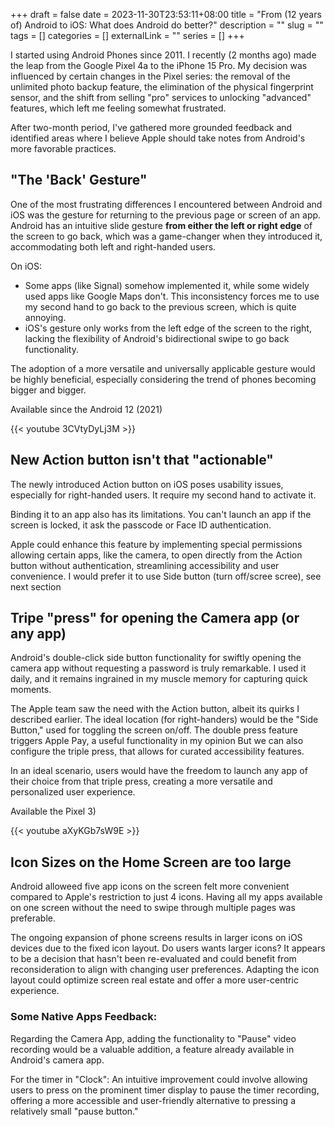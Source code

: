 +++ 
draft = false
date = 2023-11-30T23:53:11+08:00
title = "From (12 years of) Android to iOS: What does Android do better?"
description = ""
slug = "" 
tags = []
categories = []
externalLink = ""
series = []
+++

I started using Android Phones since 2011. I recently (2 months ago) made the leap from the Google Pixel 4a to the iPhone 15 Pro. My decision was influenced by certain changes in the Pixel series: the removal of the unlimited photo backup feature, the elimination of the physical fingerprint sensor, and the shift from selling "pro" services to unlocking "advanced" features, which left me feeling somewhat frustrated.

After two-month period, I've gathered more grounded feedback and identified areas where I believe Apple should take notes from Android's more favorable practices.


## "The 'Back' Gesture"

One of the most frustrating differences I encountered between Android and iOS was the gesture for returning to the previous page or screen of an app. Android has an intuitive slide gesture **from either the left or right edge** of the screen to go back, which was a game-changer when they introduced it, accommodating both left and right-handed users.

On iOS:
- Some apps (like Signal) somehow implemented it, while some widely used apps like Google Maps don't. This inconsistency forces me to use my second hand to go back to the previous screen, which is quite annoying.
- iOS's gesture only works from the left edge of the screen to the right, lacking the flexibility of Android's bidirectional swipe to go back functionality.

The adoption of a more versatile and universally applicable gesture would be highly beneficial, especially considering the trend of phones becoming bigger and bigger.

Available since the Android 12 (2021)

{{< youtube 3CVtyDyLj3M >}}


## New Action button isn't that "actionable"
The newly introduced Action button on iOS poses usability issues, especially for right-handed users. It require my second hand to activate it. 

Binding it to an app also has its limitations. You can't launch an app if the screen is locked, it ask the passcode or Face ID authentication. 

Apple could enhance this feature by implementing special permissions allowing certain apps, like the camera, to open directly from the Action button without authentication, streamlining accessibility and user convenience.
I would prefer it to use Side button (turn off/scree scree), see next section 

## Tripe "press" for opening the Camera app (or any app)
Android's double-click side button functionality for swiftly opening the camera app without requesting a password is truly remarkable. I used it daily, and it remains ingrained in my muscle memory for capturing quick moments.

The Apple team saw the need with the Action button, albeit  its  quirks I described earlier. The ideal location (for right-handers) would be the "Side Button," used for toggling the screen on/off. 
The double press feature triggers Apple Pay, a useful functionality in my opinion
But we can also configure the  triple press, that  allows for curated accessibility features. 

In an ideal scenario, users would have the freedom to launch any app of their choice from that triple press, creating a more versatile and personalized user experience.
 
Available the Pixel 3)

{{< youtube aXyKGb7sW9E >}}


## Icon Sizes on the Home Screen are too large
Android alloweed five app icons on the screen felt more convenient compared to Apple's restriction to just 4 icons. Having all my apps available on one screen without the need to swipe through multiple pages was preferable.

The ongoing expansion of phone screens results in larger icons on iOS devices due to the fixed icon layout. Do users wants larger icons? It appears to be a decision that hasn't been re-evaluated and could benefit from reconsideration to align with changing user preferences. Adapting the icon layout could optimize screen real estate and offer a more user-centric experience.

### Some Native Apps Feedback:
Regarding the Camera App, adding the functionality to "Pause" video recording would be a valuable addition, a feature already available in Android's camera app. 

For the timer in "Clock": An intuitive improvement could involve allowing users to press on the prominent timer display to pause the timer recording, offering a more accessible and user-friendly alternative to pressing a relatively small "pause button."

